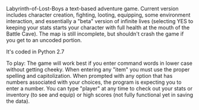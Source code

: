 Labyrinth-of-Lost-Boys
a text-based adventure game.
Current version includes character creation, fighting, looting, equipping, some environment interaction, and essentially a "beta" version of infinite lives (selecting YES to keeping your stats starts your character with full health at the mouth of the Battle Cave). 
The map is still incomplete, but shouldn't crash the game if you get to an uncoded portion. 

It's coded in Python 2.7

To play: 
The game will work best if you enter command words in lower case without getting cheeky.
When entering any "item" you must use the proper spelling and capitolization. 
When prompted with any option that has numbers associated with your choices, the program is expecting you to enter a number. 
You can type "player" at any time to check out your stats or inventory (to see and equip) or high scores (not fully functional yet in saving the data). 
